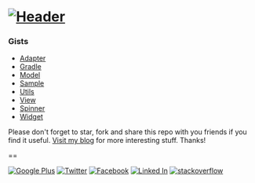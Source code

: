 [![Header](/assets/images/general/readme-header.png)](http://yakivmospan.github.io/android-codeview)
==
### Gists

- [Adapter](/gists/adapter)
- [Gradle](/gists//gradle)
- [Model](/gists/model)
- [Sample](/gists/sample)
- [Utils](/gists/utils)
- [View](/gists/view)
- [Spinner](/gists/spinner)
- [Widget](/gists/widget)

Please don't forget to star, fork and share this repo with you friends if you find it useful.
[Visit my blog](http://yakivmospan.blogspot.com/) for more interesting stuff. Thanks!

==

[![Google Plus](/assets/images/social/google_plus.png)](https://plus.google.com/+YakivMospan)
[![Twitter](/assets/images/social/twitter.png)](https://twitter.com/yakivmospan)
[![Facebook](/assets/images/social/facebook.png)](https://www.facebook.com/yakiv.mospan)
[![Linked In](/assets/images/social/linkedin.png)](https://www.linkedin.com/pub/yakiv-mospan/a8/a92/823)
[![stackoverflow](/assets/images/social/stackoverflow.png)](http://stackoverflow.com/users/1805989/yakiv-mospan)
